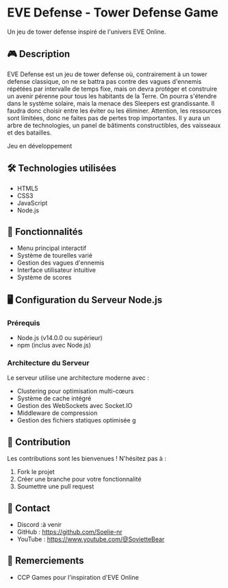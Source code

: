 # EVE Defense - Tower Defense Game

Un jeu de tower defense inspiré de l'univers EVE Online.

## 🎮 Description

EVE Defense est un jeu de tower defense où, contrairement à un tower defense classique, on ne se battra pas contre des vagues d'ennemis répétées par intervalle de temps fixe, mais on devra protéger et construire un avenir pérenne pour tous les habitants de la Terre. On pourra s'étendre dans le système solaire, mais la menace des Sleepers est grandissante. Il faudra donc choisir entre les éviter ou les éliminer. Attention, les ressources sont limitées, donc ne faites pas de pertes trop importantes. Il y aura un arbre de technologies, un panel de bâtiments constructibles, des vaisseaux et des batailles.

Jeu en développement 


## 🛠️ Technologies utilisées

- HTML5
- CSS3
- JavaScript
- Node.js


## 🎯 Fonctionnalités

- Menu principal interactif
- Système de tourelles varié
- Gestion des vagues d'ennemis
- Interface utilisateur intuitive
- Système de scores

## 🖥️ Configuration du Serveur Node.js

### Prérequis
- Node.js (v14.0.0 ou supérieur)
- npm (inclus avec Node.js)

### Architecture du Serveur

Le serveur utilise une architecture moderne avec :
- Clustering pour optimisation multi-cœurs
- Système de cache intégré
- Gestion des WebSockets avec Socket.IO
- Middleware de compression
- Gestion des fichiers statiques optimisée
g

## 🤝 Contribution

Les contributions sont les bienvenues ! N'hésitez pas à :
1. Fork le projet
2. Créer une branche pour votre fonctionnalité
3. Soumettre une pull request

## 📧 Contact

- Discord :à venir
- GitHub :  https://github.com/Soelie-nr
- YouTube : https://www.youtube.com/@SovietteBear

## 🌟 Remerciements

- CCP Games pour l'inspiration d'EVE Online
